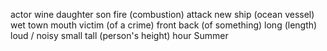 actor
wine
daughter
son
fire (combustion)
attack
new
ship (ocean vessel)
wet
town
mouth
victim (of a crime)
front
back (of something)
long (length)
loud / noisy
small
tall (person's height)
hour
Summer

